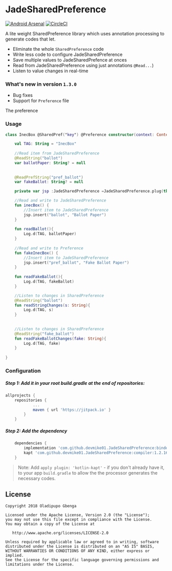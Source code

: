 # JadeSharedPreference

[![Android Arsenal]( https://img.shields.io/badge/Android%20Arsenal-JadeSharedPreference-green.svg?style=flat )]( https://android-arsenal.com/details/1/7504 )  [![CircleCI](https://circleci.com/gh/devmike01/JadeSharedPreference/tree/master.svg?style=svg)](https://circleci.com/gh/devmike01/JadeSharedPreference/tree/master)

A lite weight SharedPreference library which uses annotation processing to generate codes that let.

* Eliminate the whole `SharedPreference` code
* Write less code to configure JadeSharedPreference
* Save multiple values to JadeSharedPrefence at onces
* Read from JadeSharedPreference using just annotations `@Read...`)
* Listen to value changes in real-time

### What's new in version `1.3.0`

* Bug fixes
* Support for `Preference` file

The preference

### Usage

```kotlin
class InecBox @SharedPref("key") @Preference constructor(context: Context) {

    val TAG: String = "InecBox"
	
    //Read item from JadeSharedPreference	
    @ReadString("ballot")
    var ballotPaper: String? = null
    
    
    @ReadPrefString("pref_ballot")
    var fakeBallot: String? = null

    private var jsp :JadeSharedPreference =JadeSharedPreference.plug(this, context)

    //Read and write to JadeSharedPreference
    fun inecBox() {
    	//Insert item to JadeSharedPreference
        jsp.insert("ballot", "Ballot Paper")
    }
    
    fun readBallot(){
    	Log.d(TAG, ballotPaper)
    }
    
    //Read and write to Preference
    fun fakeInecBox() {
    	//Insert item to JadeSharedPreference
        jsp.insert("pref_ballot", "Fake Ballot Paper")
    }
    
    fun readFakeBallot(){
    	Log.d(TAG, fakeBallot)
    }

    //Listen to changes in SharedPreference
    @ReadString("ballot")
    fun readStringChanges(s: String){
    	Log.d(TAG, s)
    }
    
    
    //Listen to changes in SharedPreference
    @ReadString("fake_ballot")
    fun readFakeBallotChanges(fake: String){
    	Log.d(TAG, fake)
    }
    
}

```

### Configuration
##### Step 1: Add it in your root build.gradle at the end of repositories:
```groovy
allprojects {
	repositories {
			...
			maven { url 'https://jitpack.io' }
		}
	}
  ```
 
##### Step 2: Add the dependency
```groovy
	dependencies {
		implementation 'com.github.devmike01.JadeSharedPreference:binder:1.2.16'
		kapt 'com.github.devmike01.JadeSharedPreference:compiler:1.2.16'
	}	
```
> Note: Add `apply plugin: 'kotlin-kapt'` - if you don't already have it, to your app `build.gradle` to allow the the processor generates the necessary codes.


License
-------

    Copyright 2018 Oladipupo Gbenga

    Licensed under the Apache License, Version 2.0 (the "License");
    you may not use this file except in compliance with the License.
    You may obtain a copy of the License at

       http://www.apache.org/licenses/LICENSE-2.0

    Unless required by applicable law or agreed to in writing, software
    distributed under the License is distributed on an "AS IS" BASIS,
    WITHOUT WARRANTIES OR CONDITIONS OF ANY KIND, either express or implied.
    See the License for the specific language governing permissions and
    limitations under the License.
